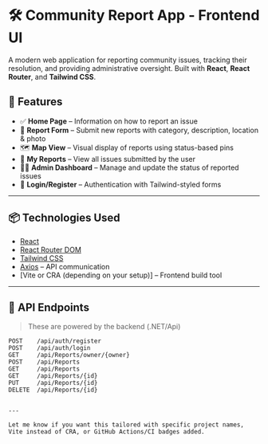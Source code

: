 # 🛠️ Community Report App - Frontend UI

A modern web application for reporting community issues, tracking their resolution, and providing administrative oversight. Built with **React**, **React Router**, and **Tailwind CSS**.

## 📸 Features

- ✅ **Home Page** – Information on how to report an issue
- 📝 **Report Form** – Submit new reports with category, description, location & photo
- 🗺️ **Map View** – Visual display of reports using status-based pins
- 📄 **My Reports** – View all issues submitted by the user
- 🧑‍💼 **Admin Dashboard** – Manage and update the status of reported issues
- 🔐 **Login/Register** – Authentication with Tailwind-styled forms

---

## 📦 Technologies Used

- [React](https://reactjs.org/)
- [React Router DOM](https://reactrouter.com/)
- [Tailwind CSS](https://tailwindcss.com/)
- [Axios](https://axios-http.com/) – API communication
- [Vite or CRA (depending on your setup)] – Frontend build tool

---

## 🔗 API Endpoints

> These are powered by the backend (.NET/Api)

```http
POST    /api/auth/register
POST    /api/auth/login
GET     /api/Reports/owner/{owner}
POST    /api/Reports
GET     /api/Reports
GET     /api/Reports/{id}
PUT     /api/Reports/{id}
DELETE  /api/Reports/{id}


---

Let me know if you want this tailored with specific project names, Vite instead of CRA, or GitHub Actions/CI badges added.
